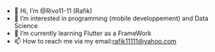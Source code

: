- 👋 Hi, I’m @Rivo11-11 (Rafik)
- 👀 I’m interested in programming (mobile developpement) and Data Science
- 🌱 I’m currently learning Flutter as a FrameWork
- 📫 How to reach me via my email:rafik11111@yahoo.com

